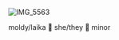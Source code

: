 ![IMG_5563](https://github.com/user-attachments/assets/e196e67c-bff1-447f-a25f-36f913f32735)

moldy/laika 🌸 she/they 🌸 minor
